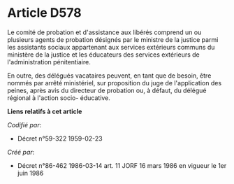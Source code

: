 # Article D578

Le comité de probation et d'assistance aux libérés comprend un ou plusieurs agents de probation désignés par le ministre de
la justice parmi les assistants sociaux appartenant aux services extérieurs communs du ministère de la justice et les
éducateurs des services extérieurs de l'administration pénitentiaire.

En outre, des délégués vacataires peuvent, en tant que de besoin, être nommés par arrêté ministériel, sur proposition du juge
de l'application des peines, après avis du directeur de probation ou, à défaut, du délégué régional à l'action socio-
éducative.

**Liens relatifs à cet article**

_Codifié par_:

  - Décret n°59-322 1959-02-23

_Créé par_:

  - Décret n°86-462 1986-03-14 art. 11 JORF 16 mars 1986 en vigueur le 1er juin 1986
